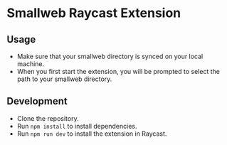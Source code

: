 # Smallweb Raycast Extension

## Usage

- Make sure that your smallweb directory is synced on your local machine.
- When you first start the extension, you will be prompted to select the path to your smallweb directory.

## Development

- Clone the repository.
- Run `npm install` to install dependencies.
- Run `npm run dev` to install the extension in Raycast.

